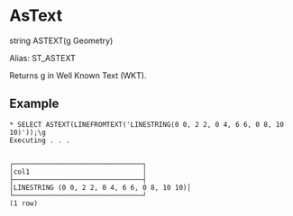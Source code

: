 # AsText #

string ASTEXT(g Geometry)

Alias: ST_ASTEXT

Returns g in Well Known Text (WKT).

## Example ##

    * SELECT ASTEXT(LINEFROMTEXT('LINESTRING(0 0, 2 2, 0 4, 6 6, 0 8, 10 10)'));\g
    Executing . . .


    ┌────────────────────────────────┐
    │col1                            │
    ├────────────────────────────────┤
    │LINESTRING (0 0, 2 2, 0 4, 6 6, 0 8, 10 10)│
    └────────────────────────────────┘
    (1 row)
